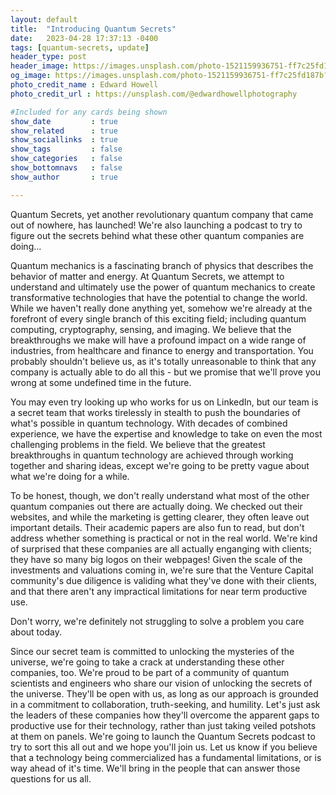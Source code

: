 ```yaml
---
layout: default
title:  "Introducing Quantum Secrets"
date:   2023-04-28 17:37:13 -0400
tags: [quantum-secrets, update]
header_type: post
header_image: https://images.unsplash.com/photo-1521159936751-ff7c25fd187b?ixlib=rb-4.0.3&ixid=MnwxMjA3fDB8MHxwaG90by1wYWdlfHx8fGVufDB8fHx8&auto=format&fit=crop&w=987&q=80
og_image: https://images.unsplash.com/photo-1521159936751-ff7c25fd187b?ixlib=rb-4.0.3&ixid=MnwxMjA3fDB8MHxwaG90by1wYWdlfHx8fGVufDB8fHx8&auto=format&fit=crop&w=987&q=80
photo_credit_name : Edward Howell
photo_credit_url : https://unsplash.com/@edwardhowellphotography

#Included for any cards being shown
show_date         : true
show_related      : true
show_sociallinks  : true
show_tags         : false
show_categories   : false
show_bottomnavs   : false
show_author       : true

---
```


Quantum Secrets, yet another revolutionary quantum company that came out of nowhere, has launched! We're also launching a podcast to try to figure out the secrets behind what these other quantum companies are doing...

Quantum mechanics is a fascinating branch of physics that describes the behavior of matter and energy. At Quantum Secrets, we attempt to understand and ultimately use the power of quantum mechanics to create transformative technologies that have the potential to change the world. While we haven't really done anything yet, somehow we're already at the forefront of every single branch of this exciting field; including quantum computing, cryptography, sensing, and imaging. We believe that the breakthroughs we make will have a profound impact on a wide range of industries, from healthcare and finance to energy and transportation. You probably shouldn't believe us, as it's totally unreasonable to think that any company is actually able to do all this - but we promise that we'll prove you wrong at some undefined time in the future.

You may even try looking up who works for us on LinkedIn, but our team is a secret team that works tirelessly in stealth to push the boundaries of what's possible in quantum technology. With decades of combined experience, we have the expertise and knowledge to take on even the most challenging problems in the field. We believe that the greatest breakthroughs in quantum technology are achieved through working together and sharing ideas, except we're going to be pretty vague about what we're doing for a while.

To be honest, though, we don't really understand what most of the other quantum companies out there are actually doing. We checked out their websites, and while the marketing is getting clearer, they often leave out important details. Their academic papers are also fun to read, but don't address whether something is practical or not in the real world. We're kind of surprised that these companies are all actually enganging with clients; they have so many big logos on their webpages! Given the scale of the investments and valuations coming in, we're sure that the Venture Capital community's due diligence is validing what they've done with their clients, and that there aren't any impractical limitations for near term productive use.


Don't worry, we're definitely not struggling to solve a problem you care about today. 

Since our secret team is committed to unlocking the mysteries of the universe, we're going to take a crack at understanding these other companies, too. We're proud to be part of a community of quantum scientists and engineers who share our vision of unlocking the secrets of the universe. They'll be open with us, as long as our approach is grounded in a commitment to collaboration, truth-seeking, and humility. Let's just ask the leaders of these companies how they'll overcome the apparent gaps to productive use for their technology, rather than just taking veiled potshots at them on panels. We're going to launch the Quantum Secrets podcast to try to sort this all out and we hope you'll join us. Let us know if you believe that a technology being commercialized has a fundamental limitations, or is way ahead of it's time. We'll bring in the people that can answer those questions for us all.
